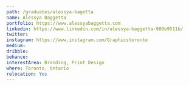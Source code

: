 ```yaml
---
path: /graduates/alessya-bagetta
name: Alessya Baggetta
portfolio: https://www.alessyabaggetta.com
linkedin: https://www.linkedin.com/in/alessya-baggetta-909b9511b/
twitter:
instagram: https://www.instagram.com/Graphicstoronto 
medium:
dribble:
behance:
interestArea: Branding, Print Design
where: Toronto, Ontario
relocation: Yes
---
```


